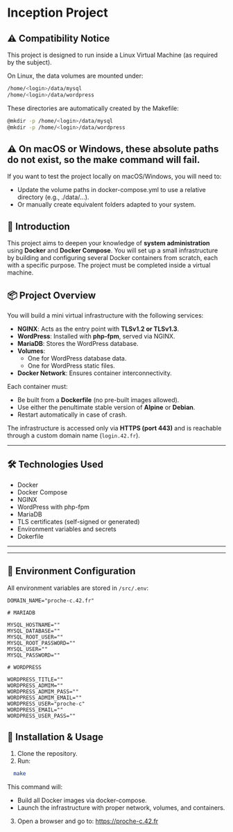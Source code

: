 # Inception Project  

## ⚠️ Compatibility Notice  

This project is designed to run inside a Linux Virtual Machine (as required by the subject).

On Linux, the data volumes are mounted under:  

```bash
/home/<login>/data/mysql
/home/<login>/data/wordpress
```
These directories are automatically created by the Makefile:  

```bash
@mkdir -p /home/<login>/data/mysql
@mkdir -p /home/<login>/data/wordpress
```

## ⚠️ On macOS or Windows, these absolute paths do not exist, so the make command will fail.
If you want to test the project locally on macOS/Windows, you will need to:  

- Update the volume paths in docker-compose.yml to use a relative directory (e.g., ./data/...).
- Or manually create equivalent folders adapted to your system.



## 🧠 Introduction

This project aims to deepen your knowledge of **system administration** using **Docker** and **Docker Compose**. You will set up a small infrastructure by building and configuring several Docker containers from scratch, each with a specific purpose. The project must be completed inside a virtual machine.

## 📦 Project Overview

You will build a mini virtual infrastructure with the following services:

- **NGINX**: Acts as the entry point with **TLSv1.2 or TLSv1.3**.
- **WordPress**: Installed with **php-fpm**, served via NGINX.
- **MariaDB**: Stores the WordPress database.
- **Volumes**:
  - One for WordPress database data.
  - One for WordPress static files.
- **Docker Network**: Ensures container interconnectivity.

Each container must:
- Be built from a **Dockerfile** (no pre-built images allowed).
- Use either the penultimate stable version of **Alpine** or **Debian**.
- Restart automatically in case of crash.

The infrastructure is accessed only via **HTTPS (port 443)** and is reachable through a custom domain name (`login.42.fr`).

---

## 🛠️ Technologies Used

- Docker
- Docker Compose
- NGINX
- WordPress with php-fpm
- MariaDB
- TLS certificates (self-signed or generated)
- Environment variables and secrets
- Dokerfile

---


---

## 🔐 Environment Configuration

All environment variables are stored in `/src/.env`:

```env
DOMAIN_NAME="proche-c.42.fr"

# MARIADB

MYSQL_HOSTNAME=""
MYSQL_DATABASE=""
MYSQL_ROOT_USER=""
MYSQL_ROOT_PASSWORD=""
MYSQL_USER=""
MYSQL_PASSWORD=""

# WORDPRESS

WORDPRESS_TITLE=""
WORDPRESS_ADMIM=""
WORDPRESS_ADMIM_PASS=""
WORDPRESS_ADMIM_EMAIL=""
WORDPRESS_USER="proche-c"
WORDPRESS_EMAIL=""
WORDPRESS_USER_PASS=""
```

## 🚀 Installation & Usage  

1. Clone the repository.
2. Run:
 ```bash
   make
   ```
This command will:  

+ Build all Docker images via docker-compose.
+ Launch the infrastructure with proper network, volumes, and containers.

3. Open a browser and go to: https://proche-c.42.fr


